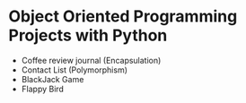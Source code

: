 # Object Oriented Programming Projects with Python

- Coffee review journal (Encapsulation)
- Contact List (Polymorphism)
- BlackJack Game
- Flappy Bird


